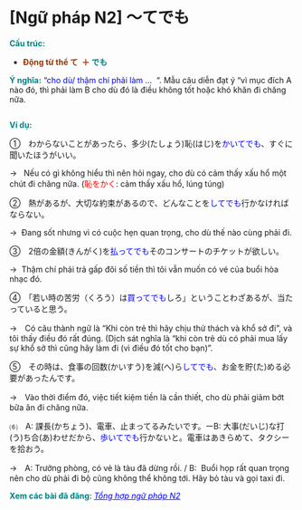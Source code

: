 # [Ngữ pháp N2] 〜てでも
<div class="entry-content">
<p><strong><span style="color: #008080;">Cấu trúc:</span></strong></p>
<ul>
<li><b><span style="color: #993300;">Động từ thể て  ＋ <span style="color: #008080;">でも</span></span><span style="color: #008080;">　</span></b></li>
</ul>
<p><strong><span style="color: #008080;">Ý nghĩa:</span></strong> “<span style="color: #0000ff;">cho dù/ thậm chí phải làm … </span> “. Mẫu câu diễn đạt ý “vì mục đích A nào đó, thì phải làm B cho dù đó là điều không tốt hoặc khó khăn đi chăng nữa.</p>
<p><ins class="adsbygoogle adslot_1" data-ad-client="ca-pub-2233580070484357" data-ad-slot="4413057825" style="display: inline-block;"></ins><br/>
<script>// <![CDATA[ (adsbygoogle = window.adsbygoogle || []).push({}); // ]]&gt;</script></p>
<p><strong><span style="color: #008080;">Ví dụ:</span></strong></p>
<p>①　わからないことがあったら、多少(たしょう)恥(はじ)を<span style="color: #0000ff;">かいてでも</span>、すぐに聞いたほうがいい。</p>
<p>→   Nếu có gì không hiểu thì nên hỏi ngay, cho dù có cảm thấy xấu hổ một chút đi chăng nữa. (<span style="color: #ff0000;">恥をかく</span>: cảm thấy xấu hổ, lúng túng)</p>
<p>②　熱があるが、大切な約束があるので、どんなことを<span style="color: #0000ff;">してでも</span>行かなければならない。</p>
<p>→  Đang sốt nhưng vì có cuộc hẹn quan trọng, cho dù thế nào cùng phải đi.</p>
<p>③　2倍の金額(きんがく)を<span style="color: #0000ff;">払ってでも</span>そのコンサートのチケットが欲しい。</p>
<p>→  Thậm chí phải trả gấp đôi số tiền thì tôi vẫn muốn có vé của buổi hòa nhạc đó.</p>
<p>④　「若い時の苦労（くろう）は<span style="color: #0000ff;">買ってでも</span>しろ」ということわざあるが、当たっていると思う。</p>
<p>→　Có câu thành ngữ là “Khi còn trẻ thì hãy chịu thử thách và khổ sở đi”, và tôi thấy điều đó rất đúng. (Dịch sát nghĩa là “khi còn trẻ dù có phải mua lấy sự khổ sở thì cũng hãy làm đi (vì điều đó tốt cho bạn)”.</p>
<p>⑤　その時は、食事の回数(かいすう)を減(へ)ら<span style="color: #0000ff;">してでも</span>、お金を貯(た)める必要があったんです。</p>
<p>→　Vào thời điểm đó, việc tiết kiệm tiền là cần thiết, cho dù phải giảm bớt bữa ăn đi chăng nữa.</p>
<p>⑹　A: 課長(かちょう)、電車、止まってるみたいです。ーB: 大事(だいじ)な打(う)ち合(あ)わせだから、<span style="color: #0000ff;">歩いてでも</span>行かないと。電車はあきらめて、タクシーを拾おう。</p>
<p>→　A: Trưởng phòng, có vẻ là tàu đã dừng rồi. / B:  Buổi họp rất quan trọng nên cho dù phải đi bộ cũng không thể không tới. Hãy bỏ tàu và gọi taxi đi.</p>
<p><strong><span style="color: #008080;">Xem các bài đã đăng</span></strong>: <span style="color: #0000ff;"><em><a href="https://bikae.net/ngu-phap/tong-hop-ngu-phap-n2/" style="color: #0000ff;" target="_blank">Tổng hợp ngữ pháp N2</a></em></span></p>
<p> </p>
<p> </p>

</div>